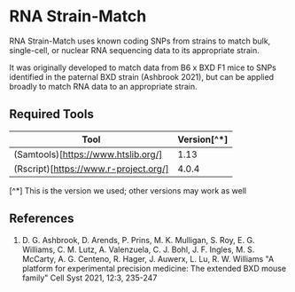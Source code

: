 RNA Strain-Match
================

RNA Strain-Match uses known coding SNPs from strains to match bulk, single-cell, or nuclear RNA sequencing data to its appropriate strain.

It was originally developed to match data from B6 x BXD F1 mice to SNPs identified in the paternal BXD strain (Ashbrook 2021), but can be applied broadly to match RNA data to an appropriate strain.

Required Tools
--------------

| Tool | Version[^*] |
| ---- | ---------- |
| (Samtools)[https://www.htslib.org/] | 1.13 |
| (Rscript)[https://www.r-project.org/] | 4.0.4 |

[^*] This is the version we used; other versions may work as well



References
----------
1. D. G. Ashbrook, D. Arends, P. Prins, M. K. Mulligan, S. Roy, E. G. Williams, C. M. Lutz, A. Valenzuela, C. J. Bohl, J. F. Ingles, M. S. McCarty, A. G. Centeno, R. Hager, J. Auwerx, L. Lu, R. W. Williams "A platform for experimental precision medicine: The extended BXD mouse family" Cell Syst 2021, 12:3, 235-247
